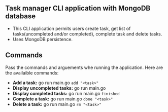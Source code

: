 ## Task manager CLI application with MongoDB database
- This CLI application permits users create task, get list of tasks(uncompleted and/or completed), complete task and delete tasks.
- Uses MongoDB persistence.

## Commands
Pass the commands and arguements whe running the application.
Here are the availaible commands:
- **Add a task:** go run main.go `add "<task>"`
- **Display uncompleted tasks:** go run main.go
- **Display completed tasks:** go run main.go `finished`
- **Complete a task:** go run main.go `done "<task>"`
- **Delete a task:** go run main.go `rm "<task>"`